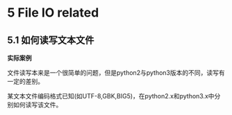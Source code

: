 # 5 File IO related

## 5.1 如何读写文本文件

**实际案例**

文件读写本来是一个很简单的问题，但是python2与python3版本的不同，读写有一定的差别。

某文本文件编码格式已知(如UTF-8,GBK,BIG5)，在python2.x和python3.x中分别如何读写该文件。

